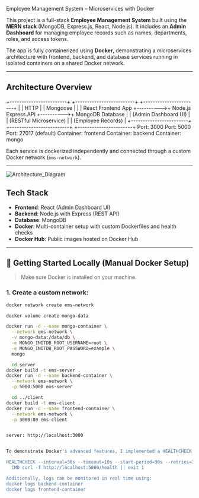 ﻿Employee Management System – Microservices with Docker

This project is a full-stack **Employee Management System** built using the **MERN stack** (MongoDB, Express.js, React, Node.js). It includes an **Admin Dashboard** for managing employee records such as names, departments, roles, and access tokens.

The app is fully containerized using **Docker**, demonstrating a microservices architecture with frontend, backend, and database services running in isolated containers on a shared Docker network.

---

## Architecture Overview


+------------------------+           +-------------------------+           +-----------------------+
|                        |  HTTP     |                         |  Mongoose |                       |
|   React Frontend App   +---------->+  Node.js Express API    +---------->+     MongoDB Database   |
|  (Admin Dashboard UI)  |           |  (RESTful Microservice) |           |   (Employee Records)  |
+------------------------+           +-------------------------+           +-----------------------+
        Port: 3000                        Port: 5000                        Port: 27017 (default)
        Container: frontend              Container: backend                Container: mongo


Each service is dockerized independently and connected through a custom Docker network (`ems-network`).

---


![Architecture_Diagram](https://github.com/user-attachments/assets/667f19d4-eab0-4501-a1a8-a24e4c94db5c)


## Tech Stack

- **Frontend**: React (Admin Dashboard UI)
- **Backend**: Node.js with Express (REST API)
- **Database**: MongoDB
- **Docker**: Multi-container setup with custom Dockerfiles and health checks
- **Docker Hub**: Public images hosted on Docker Hub

---

## 🚀 Getting Started Locally (Manual Docker Setup)

> Make sure Docker is installed on your machine.

### 1. Create a custom network:
```bash
docker network create ems-network

docker volume create mongo-data

docker run -d --name mongo-container \
  --network ems-network \
  -v mongo-data:/data/db \
  -e MONGO_INITDB_ROOT_USERNAME=root \
  -e MONGO_INITDB_ROOT_PASSWORD=example \
  mongo

  cd server
docker build -t ems-server .
docker run -d --name backend-container \
  --network ems-network \
  -p 5000:5000 ems-server

  cd ../client
docker build -t ems-client .
docker run -d --name frontend-container \
  --network ems-network \
  -p 3000:80 ems-client


server: http://localhost:3000


To demonstrate Docker's advanced features, I implemented a HEALTHCHECK in the backend container. This health check pings a custom /health endpoint every 30 seconds to monitor if the Node.js API is responsive.

HEALTHCHECK --interval=30s --timeout=10s --start-period=30s --retries=3 \
  CMD curl -f http://localhost:5000/health || exit 1

Additionally, logs can be monitored in real time using:
docker logs backend-container
docker logs frontend-container


